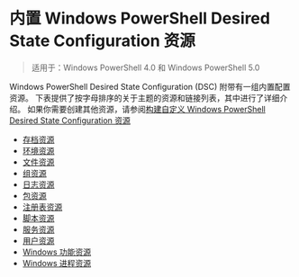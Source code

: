 # 内置 Windows PowerShell Desired State Configuration 资源

> 适用于：Windows PowerShell 4.0 和 Windows PowerShell 5.0

Windows PowerShell Desired State Configuration (DSC) 附带有一组内置配置资源。 下表提供了按字母排序的关于主题的资源和链接列表，其中进行了详细介绍。 如果你需要创建其他资源，请参阅[构建自定义 Windows PowerShell Desired State Configuration 资源](authoringResource.md)

* [存档资源](archiveResource.md)
* [环境资源](environmentResource.md)
* [文件资源](fileResource.md)
* [组资源](groupResource.md)
* [日志资源](logResource.md)
* [包资源](PackageResource.md)
* [注册表资源](registryResource.md)
* [脚本资源](scriptResource.md)
* [服务资源](serviceResource.md)
* [用户资源](userResource.md)
* [Windows 功能资源](windowsFeatureResource.md)
* [Windows 进程资源](windowsProcessResource.md)
<!--HONumber=Feb16_HO4-->
